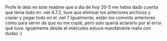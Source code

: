 Profe le dejo en este readme que a día de hoy 20-5 me había dado cuenta que tenía todo en .net 4.7.2, tuve que eliminar los anteriores archivos y copiar y pegar todo en el .net 7
Igualmente, están los commits anteriores cómo para servir de que no me copié, pero solo quería aclararlo por el error que tuve. Igualmente desde el miércoles estuve mandándole mails con dudas :)
